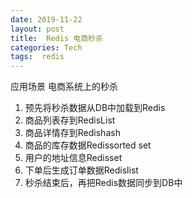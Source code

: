```yaml
---
date: 2019-11-22
layout: post
title:  Redis 电商秒杀
categories: Tech
tags:  redis
---
```



应用场景
电商系统上的秒杀
1. 预先将秒杀数据从DB中加载到Redis
2. 商品列表存到RedisList
3. 商品详情存到Redishash
4. 商品的库存数据Redissorted set
5. 用户的地址信息Redisset
6. 下单后生成订单数据Redislist
7. 秒杀结束后，再把Redis数据同步到DB中